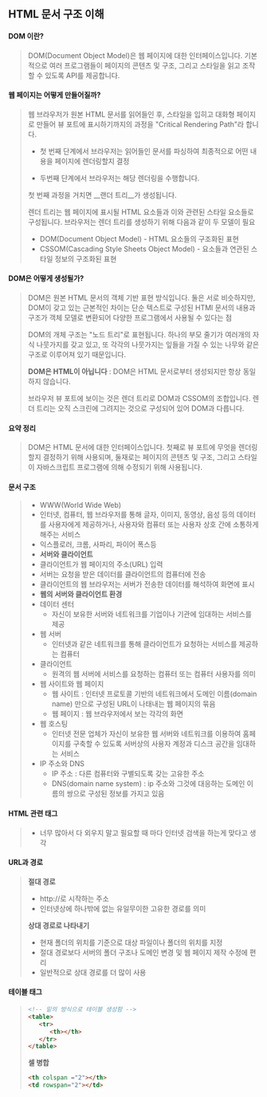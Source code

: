 ## HTML 문서 구조 이해

#### DOM 이란?

>DOM(Document Object Model)은 웹 페이지에 대한 인터페이스입니다. 기본적으로 여러 프로그램들이 페이지의 콘텐츠 및 구조, 그리고 스타일을 읽고 조작할 수 있도록 API를 제공합니다. 



#### 웹 페이지는 어떻게 만들어질까?

>웹 브라우저가 원본 HTML 문서를 읽어들인 후, 스타일을 입히고 대화형 페이지로 만들어 뷰 포트에 표시하기까지의 과정을 "Critical Rendering Path"라 합니다. 
>
>- 첫 번째 단계에서 브라우저는 읽어들인 문서를 파싱하여 최종적으로 어떤 내용을 페이지에 렌더링할지 결정
>
>-  두번째 단계에서 브라우저는 해당 렌더링을 수행합니다.
>
>첫 번째 과정을 거치면 __랜더 트리__가 생성됩니다.
>
>렌더 트리는 웹 페이지에 표시될 HTML 요소들과 이와 관련된 스타일 요소들로 구성됩니다. 브라우저는 렌더 트리를 생성하기 위해 다음과 같이 두 모델이 필요
>
>- DOM(Document Object Model) - HTML 요소들의 구조화된 표현
>- CSSOM(Cascading Style Sheets Object Model) - 요소들과 연관된 스타일 정보의 구조화된 표현

#### DOM은 어떻게 생성될가?

>DOM은 원본 HTML 문서의 객체 기반 표현 방식입니다. 둘은 서로 비슷하지만, DOM이 갖고 있는 근본적인 차이는 단순 텍스트로 구성된 HTMl 문서의 내용과 구조가 객체 모델로 변환되어 다양한 프로그램에서 사용될 수 있다는 점
>
>DOM의 개체 구조는 "노드 트리"로 표현됩니다. 하나의 부모 줄기가 여러개의 자식 나뭇가지를 갖고 있고, 또 각각의 나뭇가지는 잎들을 가질 수 있는 나무와 같은 구조로 이루어져 있기 때문입니다. 
>
>__DOM은 HTML이 아닙니다__ : DOM은 HTML 문서로부터 생성되지만 항상 동일하지 않습니다. 
>
>브라우저 뷰 포트에 보이는 것은 렌더 트리로 DOM과 CSSOM의 조합입니다. 렌더 트리는 오직 스크린에 그려지는 것으로 구성되어 있어 DOM과 다릅니다.



#### 요약 정리

>DOM은 HTML 문서에 대한 인터페이스입니다. 첫째로 뷰 포트에 무엇을 렌더링 할지 결정하기 위해 사용되며, 둘재로는 페이지의 콘텐츠 및 구조, 그리고 스타일이 자바스크립트 프로그램에 의해 수정되기 위해 사용됩니다.
>



#### 문서 구조

>- WWW(World Wide Web)
>  - 인터넷, 컴퓨터, 웹 브라우저를 통해 글자, 이미지, 동영상, 음성 등의 데이터를 사용자에게 제공하거나, 사용자와 컴퓨터 또는 사용자 상호 간에 소통하게 해주는 서비스
>  - 익스플로러, 크롬, 사파리, 파이어 폭스등
>- __서버와 클라이언트__
>  - 클라이언트가 웹 페이지의 주소(URL) 입력
>  - 서버는 요청을 받은 데이터를 클라이언트의 컴퓨터에 전송
>  - 클라이언트의 웹 브라우저는 서버가 전송한 데이터를 해석하여 화면에 표시
>- __웹의 서버와 클라이언트 환경__
>  - 데이터 센터
>    - 자신이 보유한 서버와 네트워크를 기업이나 기관에 임대하는 서비스를 제공
>  - 웹 서버
>    - 인터넷과 같은 네트워크를 통해 클라이언트가 요청하는 서비스를 제공하는 컴퓨터
>  - 클라이언트
>    - 원격의 웹 서버에 서비스를 요청하는 컴퓨터 또는 컴퓨터 사용자를 의미
>  - 웹 사이트와 웹 페이지
>    - 웹 사이트 : 인터넷 프로토콜 기반의 네트워크에서 도메인 이름(domain name) 만으로 구성된 URL이 나태내는 웹 페이지의 묶음
>    - 웹 페이지 : 웹 브라우저에서 보는 각각의 화면
>  - 웹 호스팅 
>    - 인터넷 전문 업체가 자신이 보유한 웹 서버와 네트워크를 이용하여 홈페이지를 구축할 수 있도록 서버상의 사용자 계정과 디스크 공간을 임대하는 서비스
>  - IP 주소와 DNS
>    - IP 주소 : 다른 컴퓨터와 구별되도록 갖는 고유한 주소
>    - DNS(domain name system) : ip 주소와 그것에 대응하는 도메인 이름의 쌍으로 구성된 정보를 가지고 있음



#### HTML 관련 태그

>- 너무 많아서 다 외우지 말고 필요할 때 마다 인터넷 검색을 하는게 맞다고 생각



#### URL과 경로

>__절대 경로__
>
>- http://로 시작하는 주소
>- 인터넷상에 하나밖에 없는 유일무이한 고유한 경로를 의미
>
>__상대 경로로 나타내기__
>
>- 현재 폴더의 위치를 기준으로 대상 파일이나 폴더의 위치를 지정
>- 절대 경로보다 서버의 폴더 구조나 도메인 변경 및 웹 페이지 제작 수정에 편리
>- 일반적으로 상대 경로를 더 많이 사용



#### 테이블 태그

>```html
><!-- 밑의 방식으로 테이블 생성함 -->
><table>
>    <tr> 
>    	<th></th> 
>    </tr>
></table>
>```
>
>__셀 병합__
>
>```html
><th colspan ="2"></th>
><td rowspan="2"></td>
>
>```



